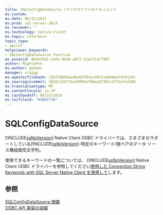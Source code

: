 ```yaml
---
title: SQLConfigDataSource |マイクロソフトのドキュメント
ms.custom: ''
ms.date: 06/13/2017
ms.prod: sql-server-2014
ms.reviewer: ''
ms.technology: native-client
ms.topic: reference
topic_type:
- apiref
helpviewer_keywords:
- SQLConfigDataSource function
ms.assetid: 003e75b1-54e5-4b36-a6f7-11e1f14cf98f
author: MightyPen
ms.author: genemi
manager: craigg
ms.openlocfilehash: 155d70856ae46a83f07ecd9c5c6848ee74f813dc
ms.sourcegitcommit: 3026c22b7fba19059a769ea5f367c4f51efaf286
ms.translationtype: MT
ms.contentlocale: ja-JP
ms.lasthandoff: 06/15/2019
ms.locfileid: "63067710"
---
```

# <a name="sqlconfigdatasource"></a>SQLConfigDataSource
  [!INCLUDE[ssNoVersion](../../includes/ssnoversion-md.md)] Native Client ODBC ドライバーでは、さまざまなサポートしている[!INCLUDE[ssNoVersion](../../includes/ssnoversion-md.md)]-特定のキーワード/値ペアのデータ ソース構成属性文字列。  
  
 使用できるキーワードの一覧については、 [!INCLUDE[ssNoVersion](../../includes/ssnoversion-md.md)] Native Client ODBC ドライバーを参照してください[使用した Connection String Keywords with SQL Server Native Client を使用して](../native-client/applications/using-connection-string-keywords-with-sql-server-native-client.md)します。  
  
## <a name="see-also"></a>参照  
 [SQLConfigDataSource 関数](https://go.microsoft.com/fwlink/?LinkId=59337)   
 [ODBC API 実装の詳細](odbc-api-implementation-details.md)  
  
  
